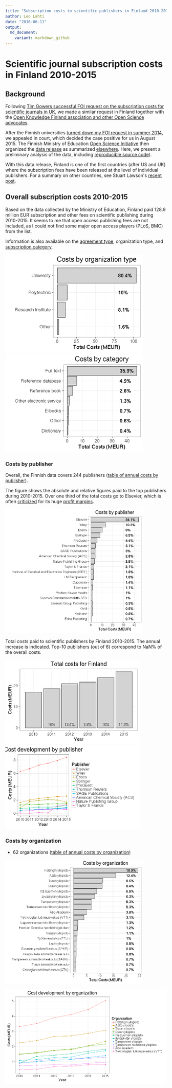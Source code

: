 ```yaml
---
title: "Subscription costs to scientific publishers in Finland 2010-2015"
author: Leo Lahti
date: "2016-06-11"
output: 
  md_document:
    variant: markdown_github
---
```






Scientific journal subscription costs in Finland 2010-2015
===========


## Background

Following [Tim Gowers successful FOI request on the subscription costs
for scientific journals in
UK](http://gowers.wordpress.com/2014/04/24/elsevier-journals-some-facts/),
we made a similar request in Finland together with the [Open Knowledge
Finland association and other Open Science
advocates](https://www.facebook.com/groups/241398182642057/permalink/411482855633588).

After the Finnish universities [turned down my FOI request in summer
2014](https://github.com/okffi-science/2014-tietopyynto-lisenssimaksut),
we appealed in court, which decided the case positive for us in August
2015. The Finnish Ministry of Education [Open Science
Initiative](http://openscience.fi) then organized the [data release]()
as summarized [elsewhere](). Here, we present a preliminary analysis
of the data, including [reproducible source
code](https://github.com/antagomir/temp/blob/master/20160610/foi.Rmd)).

With this data release, Finland is one of the first countries (after
US and UK) where the subscription fees have been released at the level
of individual publishers. For a summary on other countries, see Stuart
Lawson's [recent
post](http://stuartlawson.org/2016/06/publicly-available-data-on-international-journal-subscription-costs).



## Overall subscription costs 2010-2015



Based on the data collected by the Ministry of Education, Finland paid
128.9 million EUR subscription and other
fees on scientific publishing during 2010-2015. It seems to me that
open access publishing fees are not included, as I could not find some
major open access players (PLoS, BMC) from the list.

Information is also available on the [agreement
type](table/cost_by_type.csv), organization type, and [subscription
category](table/cost_by_category.csv).


<img src="figure/foi-totalcosts-1.png" title="plot of chunk foi-totalcosts" alt="plot of chunk foi-totalcosts" width="430px" /><img src="figure/foi-totalcosts-2.png" title="plot of chunk foi-totalcosts" alt="plot of chunk foi-totalcosts" width="430px" />


### Costs by publisher

Overall, the Finnish data covers 244 publishers ([table of annual costs by publisher](table/cost_by_publisher_year.csv)).

The figure shows the absolute and relative figures paid to the top publishers during 2010-2015. Over one third of the total costs go to Elsevier, which is often [criticized](https://gowers.wordpress.com/2014/04/24/elsevier-journals-some-facts/) for its huge [profit margins](http://journals.plos.org/plosone/article?id=10.1371%2Fjournal.pone.0127502).

<img src="figure/foi-totalcosts2b-1.png" title="plot of chunk foi-totalcosts2b" alt="plot of chunk foi-totalcosts2b" width="430px" />




Total costs paid to scientific publishers by Finland 2010-2015. The annual increase is indicated. Top-10 publishers (out of 6) correspond to NaN% of the overall costs.



<img src="figure/foi-costbytime-1.png" title="plot of chunk foi-costbytime" alt="plot of chunk foi-costbytime" width="420px" /><img src="figure/foi-costbytime-2.png" title="plot of chunk foi-costbytime" alt="plot of chunk foi-costbytime" width="420px" />


### Costs by organization

 * 62 organizations ([table of annual costs by organization](table/cost_by_organization_year.csv))


<img src="figure/foi-totalcosts2-1.png" title="plot of chunk foi-totalcosts2" alt="plot of chunk foi-totalcosts2" width="430px" />


![plot of chunk foi-timebyorganization2](figure/foi-timebyorganization2-1.png)


